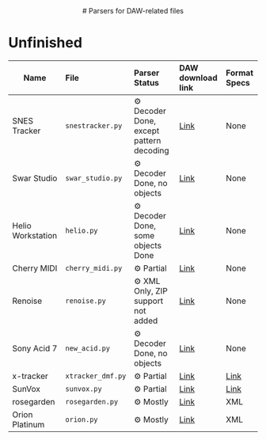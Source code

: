 <div align="center">
# Parsers for DAW-related files
</div>

# Unfinished
| Name | File | Parser Status | DAW download link | Format Specs | 
| --- | :--- | :--- | :--- | :--- |
| SNES Tracker | ```snestracker.py``` | ⚙️ Decoder Done, except pattern decoding | [Link](https://github.com/bazz1tv/snestracker/) | None |
| Swar Studio | ```swar_studio.py``` | ⚙️ Decoder Done, no objects | [Link](https://www.swarvst.com/SwarStudio/) | None |
| Helio Workstation | ```helio.py``` | ⚙️ Decoder Done, some objects Done | [Link](https://helio.fm/) | None |
| Cherry MIDI | ```cherry_midi.py``` | ⚙️ Partial | [Link](https://openmidiproject.opal.ne.jp/Sekaiju_en.html) | None |
| Renoise | ```renoise.py``` | ⚙️ XML Only, ZIP support not added | [Link](https://www.renoise.com/) | None |
| Sony Acid 7 | ```new_acid.py``` | ⚙️ Decoder Done, no objects | [Link](https://archive.org/details/acidpro70_build502) | None |
| x-tracker | ```xtracker_dmf.py``` | ⚙️ Partial | [Link](https://www.pouet.net/prod.php?which=55233) | [Link](https://web.archive.org/web/20090202095902/http://www.xtracker32.org/fileformat.shtml) |
| SunVox | ```sunvox.py``` | ⚙️ Partial | [Link](https://warmplace.ru/soft/sunvox/) | [Link](https://radiant-voices.readthedocs.io/en/latest/sunvox-file-format.html) |
| rosegarden | ```rosegarden.py``` | ⚙️ Mostly | [Link](https://www.rosegardenmusic.com/) | XML |
| Orion Platinum | ```orion.py``` | ⚙️ Mostly | [Link](https://archive.org/details/orionp-7603) | XML |
